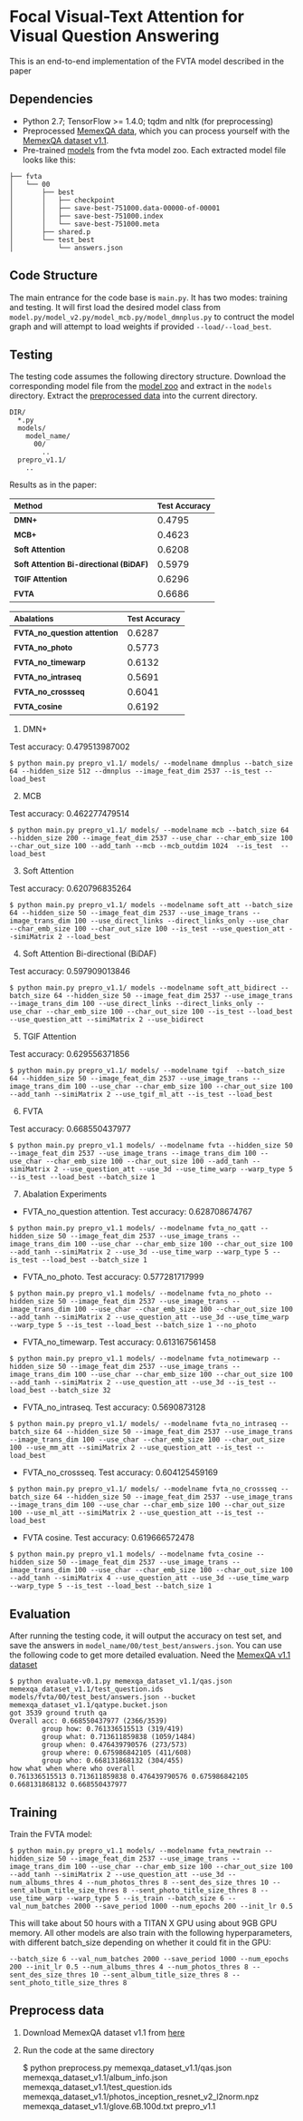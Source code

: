 # Focal Visual-Text Attention for Visual Question Answering
This is an end-to-end implementation of the FVTA model described in the paper

## Dependencies
+ Python 2.7; TensorFlow >= 1.4.0; tqdm and nltk (for preprocessing)
+ Preprocessed [MemexQA data](https://memexqa.cs.cmu.edu/fvta_model_zoo/prepro_v1.1.tgz), which you can process yourself with the [MemexQA dataset v1.1](https://memexqa.cs.cmu.edu/memexqa_dataset_v1.1/). 
+ Pre-trained [models](https://memexqa.cs.cmu.edu/fvta_model_zoo/) from the fvta model zoo. Each extracted model file looks like this:
```
├── fvta
│   └── 00
│       ├── best
│       │   ├── checkpoint
│       │   ├── save-best-751000.data-00000-of-00001
│       │   ├── save-best-751000.index
│       │   └── save-best-751000.meta
│       ├── shared.p
│       └── test_best
│           └── answers.json
```

## Code Structure

The main entrance for the code base is `main.py`. It has two modes: training and testing. It will first load the desired model class from `model.py/model_v2.py/model_mcb.py/model_dmnplus.py` to contruct the model graph and will attempt to load weights if provided `--load/--load_best`.

## Testing
The testing code assumes the following directory structure. Download the corresponding model file from the [model zoo](https://memexqa.cs.cmu.edu/fvta_model_zoo/) and extract in the `models` directory. Extract the [preprocessed data](https://memexqa.cs.cmu.edu/fvta_model_zoo/prepro_v1.1.tgz) into the current directory. 
```
DIR/
  *.py
  models/
    model_name/
      00/
        ..
  prepro_v1.1/
    ..
```

Results as in the paper:


|<sub> Method </sub>  |<sub>  Test Accuracy </sub> |
|:------------------|:-------------------|
| <sub>**DMN+**</sub> | 0.4795 |
| <sub>**MCB+**</sub> | 0.4623 |
| <sub>**Soft Attention**</sub> | 0.6208 |
| <sub>**Soft Attention Bi-directional (BiDAF)**</sub> | 0.5979 |
| <sub>**TGIF Attention**</sub> | 0.6296 |
| <sub>**FVTA**</sub> | 0.6686 |


|<sub> Abalations </sub>  |<sub>  Test Accuracy </sub> |
|:------------------|:-------------------|
| <sub>**FVTA_no_question attention**</sub> | 0.6287 | 
| <sub>**FVTA_no_photo**</sub> | 0.5773 |
| <sub>**FVTA_no_timewarp**</sub> | 0.6132 |
| <sub>**FVTA_no_intraseq**</sub> | 0.5691 |
| <sub>**FVTA_no_crossseq**</sub> | 0.6041 |
| <sub>**FVTA_cosine**</sub> | 0.6192 |

1. DMN+ 

Test accuracy: 0.479513987002
```
$ python main.py prepro_v1.1/ models/ --modelname dmnplus --batch_size 64 --hidden_size 512 --dmnplus --image_feat_dim 2537 --is_test --load_best
```


2. MCB

Test accuracy: 0.462277479514
```
$ python main.py prepro_v1.1/ models/ --modelname mcb --batch_size 64 --hidden_size 200 --image_feat_dim 2537 --use_char --char_emb_size 100 --char_out_size 100 --add_tanh --mcb --mcb_outdim 1024  --is_test  --load_best
```


3. Soft Attention 

Test accuracy: 0.620796835264
```
$ python main.py prepro_v1.1/ models --modelname soft_att --batch_size 64 --hidden_size 50 --image_feat_dim 2537 --use_image_trans --image_trans_dim 100 --use_direct_links --direct_links_only --use_char --char_emb_size 100 --char_out_size 100 --is_test --use_question_att --simiMatrix 2 --load_best
```

4. Soft Attention Bi-directional (BiDAF)

Test accuracy: 0.597909013846
```
$ python main.py prepro_v1.1/ models --modelname soft_att_bidirect --batch_size 64 --hidden_size 50 --image_feat_dim 2537 --use_image_trans --image_trans_dim 100 --use_direct_links --direct_links_only --use_char --char_emb_size 100 --char_out_size 100 --is_test --load_best --use_question_att --simiMatrix 2 --use_bidirect
```


5. TGIF Attention

Test accuracy: 0.629556371856
```
$ python main.py prepro_v1.1/ models/ --modelname tgif  --batch_size 64 --hidden_size 50 --image_feat_dim 2537 --use_image_trans --image_trans_dim 100 --use_char --char_emb_size 100 --char_out_size 100 --add_tanh --simiMatrix 2 --use_tgif_ml_att --is_test --load_best
```


6. FVTA

Test accuracy: 0.668550437977
```
$ python main.py prepro_v1.1 models/ --modelname fvta --hidden_size 50 --image_feat_dim 2537 --use_image_trans --image_trans_dim 100 --use_char --char_emb_size 100 --char_out_size 100 --add_tanh --simiMatrix 2 --use_question_att --use_3d --use_time_warp --warp_type 5 --is_test --load_best --batch_size 1
```



7. Abalation Experiments

- FVTA_no_question attention. Test accuracy: 0.628708674767
```
$ python main.py prepro_v1.1 models/ --modelname fvta_no_qatt --hidden_size 50 --image_feat_dim 2537 --use_image_trans --image_trans_dim 100 --use_char --char_emb_size 100 --char_out_size 100 --add_tanh --simiMatrix 2 --use_3d --use_time_warp --warp_type 5 --is_test --load_best --batch_size 1
```

- FVTA_no_photo. Test accuracy: 0.577281717999
```
$ python main.py prepro_v1.1 models/ --modelname fvta_no_photo --hidden_size 50 --image_feat_dim 2537 --use_image_trans --image_trans_dim 100 --use_char --char_emb_size 100 --char_out_size 100 --add_tanh --simiMatrix 2 --use_question_att --use_3d --use_time_warp --warp_type 5 --is_test --load_best --batch_size 1 --no_photo
```

- FVTA_no_timewarp. Test accuracy: 0.613167561458
```
$ python main.py prepro_v1.1 models/ --modelname fvta_notimewarp --hidden_size 50 --image_feat_dim 2537 --use_image_trans --image_trans_dim 100 --use_char --char_emb_size 100 --char_out_size 100 --add_tanh --simiMatrix 2 --use_question_att --use_3d --is_test --load_best --batch_size 32
```


- FVTA_no_intraseq. Test accuracy: 0.5690873128
```
$ python main.py prepro_v1.1/ models/ --modelname fvta_no_intraseq --batch_size 64 --hidden_size 50 --image_feat_dim 2537 --use_image_trans --image_trans_dim 100 --use_char --char_emb_size 100 --char_out_size 100 --use_mm_att --simiMatrix 2 --use_question_att --is_test --load_best
```

- FVTA_no_crossseq. Test accuracy: 0.604125459169
```
$ python main.py prepro_v1.1/ models/ --modelname fvta_no_crossseq --batch_size 64 --hidden_size 50 --image_feat_dim 2537 --use_image_trans --image_trans_dim 100 --use_char --char_emb_size 100 --char_out_size 100 --use_ml_att --simiMatrix 2 --use_question_att --is_test --load_best
```

- FVTA cosine. Test accuracy: 0.619666572478
```
$ python main.py prepro_v1.1 models/ --modelname fvta_cosine --hidden_size 50 --image_feat_dim 2537 --use_image_trans --image_trans_dim 100 --use_char --char_emb_size 100 --char_out_size 100 --add_tanh --simiMatrix 4 --use_question_att --use_3d --use_time_warp --warp_type 5 --is_test --load_best --batch_size 1
```

## Evaluation

After running the testing code, it will output the accuracy on test set, and save the answers in `model_name/00/test_best/answers.json`. You can use the following code to get more detailed evaluation. Need the [MemexQA v1.1 dataset](https://memexqa.cs.cmu.edu/memexqa_dataset_v1.1/)

```
$ python evaluate-v0.1.py memexqa_dataset_v1.1/qas.json memexqa_dataset_v1.1/test_question.ids models/fvta/00/test_best/answers.json --bucket memexqa_dataset_v1.1/qatype.bucket.json
got 3539 ground truth qa
Overall acc: 0.668550437977 (2366/3539)
        group how: 0.761336515513 (319/419)
        group what: 0.713611859838 (1059/1484)
        group when: 0.476439790576 (273/573)
        group where: 0.675986842105 (411/608)
        group who: 0.668131868132 (304/455)
how what when where who overall
0.761336515513 0.713611859838 0.476439790576 0.675986842105 0.668131868132 0.668550437977

```

## Training

Train the FVTA model:

	$ python main.py prepro_v1.1 models/ --modelname fvta_newtrain --hidden_size 50 --image_feat_dim 2537 --use_image_trans --image_trans_dim 100 --use_char --char_emb_size 100 --char_out_size 100 --add_tanh --simiMatrix 2 --use_question_att --use_3d --num_albums_thres 4 --num_photos_thres 8 --sent_des_size_thres 10 --sent_album_title_size_thres 8 --sent_photo_title_size_thres 8 --use_time_warp --warp_type 5 --is_train --batch_size 6 --val_num_batches 2000 --save_period 1000 --num_epochs 200 --init_lr 0.5


This will take about 50 hours with a TITAN X GPU using about 9GB GPU memory. All other models are also train with the following hyperparameters, with different batch_size depending on whether it could fit in the GPU:
```
--batch_size 6 --val_num_batches 2000 --save_period 1000 --num_epochs 200 --init_lr 0.5 --num_albums_thres 4 --num_photos_thres 8 --sent_des_size_thres 10 --sent_album_title_size_thres 8 --sent_photo_title_size_thres 8
```

## Preprocess data

1. Download MemexQA dataset v1.1 from [here](https://memexqa.cs.cmu.edu/memexqa_dataset_v1.1/)

2. Run the code at the same directory

	$ python preprocess.py memexqa_dataset_v1.1/qas.json memexqa_dataset_v1.1/album_info.json memexqa_dataset_v1.1/test_question.ids memexqa_dataset_v1.1/photos_inception_resnet_v2_l2norm.npz memexqa_dataset_v1.1/glove.6B.100d.txt prepro_v1.1
